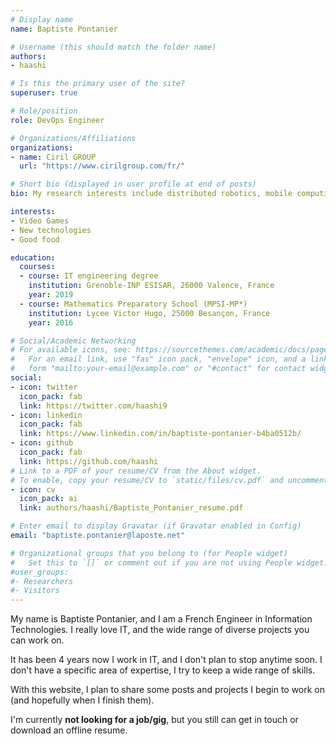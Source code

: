 ```yaml
---
# Display name
name: Baptiste Pontanier

# Username (this should match the folder name)
authors:
- haashi

# Is this the primary user of the site?
superuser: true

# Role/position
role: DevOps Engineer

# Organizations/Affiliations
organizations:
- name: Ciril GROUP
  url: "https://www.cirilgroup.com/fr/"

# Short bio (displayed in user profile at end of posts)
bio: My research interests include distributed robotics, mobile computing and programmable matter.

interests:
- Video Games
- New technologies
- Good food

education:
  courses:
  - course: IT engineering degree
    institution: Grenoble-INP ESISAR, 26000 Valence, France
    year: 2019
  - course: Mathematics Preparatory School (MPSI-MP*)
    institution: Lycee Victor Hugo, 25000 Besançon, France
    year: 2016

# Social/Academic Networking
# For available icons, see: https://sourcethemes.com/academic/docs/page-builder/#icons
#   For an email link, use "fas" icon pack, "envelope" icon, and a link in the
#   form "mailto:your-email@example.com" or "#contact" for contact widget.
social:
- icon: twitter
  icon_pack: fab
  link: https://twitter.com/haashi9
- icon: linkedin
  icon_pack: fab
  link: https://www.linkedin.com/in/baptiste-pontanier-b4ba0512b/
- icon: github
  icon_pack: fab
  link: https://github.com/haashi
# Link to a PDF of your resume/CV from the About widget.
# To enable, copy your resume/CV to `static/files/cv.pdf` and uncomment the lines below.
- icon: cv
  icon_pack: ai
  link: authors/haashi/Baptiste_Pontanier_resume.pdf

# Enter email to display Gravatar (if Gravatar enabled in Config)
email: "baptiste.pontanier@laposte.net"

# Organizational groups that you belong to (for People widget)
#   Set this to `[]` or comment out if you are not using People widget.
#user_groups:
#- Researchers
#- Visitors
---
```


My name is Baptiste Pontanier, and I am a French Engineer in Information Technologies. I really love IT, and the wide range of diverse projects you can work on. 

It has been 4 years now I work in IT, and I don't plan to stop anytime soon. I don't have a specific area of expertise, I try to keep a wide range of skills.

With this website, I plan to share some posts and projects I begin to work on (and hopefully when I finish them).

I'm currently <b>not looking for a job/gig</b>, but you still can get in touch or download an offline resume.
